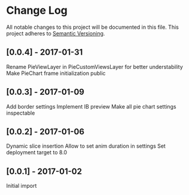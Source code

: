 # Change Log
All notable changes to this project will be documented in this file.
This project adheres to [Semantic Versioning](http://semver.org/).

## [0.0.4] - 2017-01-31
Rename PieViewLayer in PieCustomViewsLayer for better understability
Make PieChart frame initialization public

## [0.0.3] - 2017-01-09
Add border settings
Implement IB preview
Make all pie chart settings inspectable

## [0.0.2] - 2017-01-06
Dynamic slice insertion
Allow to set anim duration in settings
Set deployment target to 8.0

## [0.0.1] - 2017-01-02
Initial import
